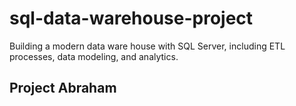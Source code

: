 # sql-data-warehouse-project
Building a modern data ware house with SQL Server, including ETL processes, data modeling, and analytics.

## Project Abraham
